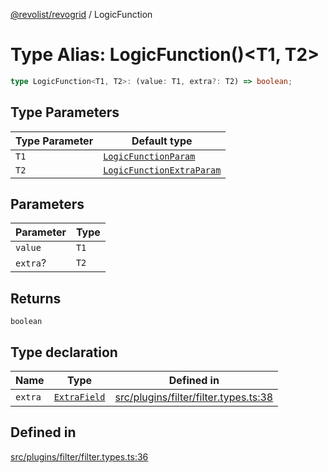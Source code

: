 [@revolist/revogrid](README.md) / LogicFunction

# Type Alias: LogicFunction()\<T1, T2\>

```ts
type LogicFunction<T1, T2>: (value: T1, extra?: T2) => boolean;
```

## Type Parameters

| Type Parameter | Default type |
| ------ | ------ |
| `T1` | [`LogicFunctionParam`](TypeAlias.LogicFunctionParam.md) |
| `T2` | [`LogicFunctionExtraParam`](TypeAlias.LogicFunctionExtraParam.md) |

## Parameters

| Parameter | Type |
| ------ | ------ |
| `value` | `T1` |
| `extra`? | `T2` |

## Returns

`boolean`

## Type declaration

| Name | Type | Defined in |
| ------ | ------ | ------ |
| `extra` | [`ExtraField`](TypeAlias.ExtraField.md) | [src/plugins/filter/filter.types.ts:38](https://github.com/revolist/revogrid/blob/c3fbdc69076950cb371c4e48faf1a5d5a21237f4/src/plugins/filter/filter.types.ts#L38) |

## Defined in

[src/plugins/filter/filter.types.ts:36](https://github.com/revolist/revogrid/blob/c3fbdc69076950cb371c4e48faf1a5d5a21237f4/src/plugins/filter/filter.types.ts#L36)

